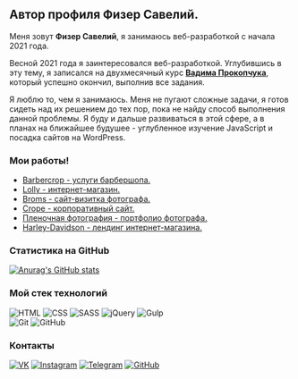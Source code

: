 ## Автор профиля Физер Савелий.
Меня зовут **Физер Савелий**, я занимаюсь веб-разработкой с начала 2021 года.

Весной 2021 года я заинтересовался веб-разработкой. Углубившись в эту тему, я записался на двухмесячный курс [**Вадима Прокопчука**](https://www.youtube.com/c/От0до1), который успешно окончил, выполнив все задания.

Я люблю то, чем я занимаюсь. Меня не пугают сложные задачи, я готов сидеть над их решением до тех пор, пока не найду способ выполнения данной проблемы. Я буду и дальше развиваться в этой сфере, а в планах на ближайшее будушее - углубленное изучение JavaScript и посадка сайтов на WordPress.

### Мои работы!
- [Barbercrop - услуги барбершопа.](https://sfizer.ru/)
- [Lolly - интернет-магазин.](http://portfolio.sfizer.ru/)
- [Broms - сайт-визитка фотографа.](https://deathwalker47.github.io/broms/dist/)
- [Crope - корпоративный сайт.](https://deathwalker47.github.io/crope/app/)
- [Пленочная фотография - портфолио фотографа.](https://deathwalker47.github.io/photographer/app/)
- [Harley-Davidson - лендинг интернет-магазина.](https://deathwalker47.github.io/harley/app/)

### Статистика на GitHub
[![Anurag's GitHub stats](https://github-readme-stats.vercel.app/api?username=DeathWalker47&show_icons=true&hide=prs,issues,contribs&theme=dark&locale=ru&icon_color=8000ff)](https://github.com/anuraghazra/github-readme-stats)

### Мой стек технологий
![HTML](https://img.shields.io/badge/-HTML-333?style=for-the-badge&logo=html5)
![CSS](https://img.shields.io/badge/-CSS-333?style=for-the-badge&logo=css3&logoColor=blue)
![SASS](https://img.shields.io/badge/-SASS-333?style=for-the-badge&logo=SASS)
![jQuery](https://img.shields.io/badge/-jQuery-333?style=for-the-badge&logo=jQuery&logoColor=blue)
![Gulp](https://img.shields.io/badge/-Gulp-333?style=for-the-badge&logo=Gulp)  
![Git](https://img.shields.io/badge/-Git-333?style=for-the-badge&logo=Git)
![GitHub](https://img.shields.io/badge/-GitHub-333?style=for-the-badge&logo=GitHub)
<!-- ![Wordpress](https://img.shields.io/badge/-Wordpress-333?style=for-the-badge&logo=Wordpress&logoColor=blue) -->
### Контакты
[![VK](https://img.shields.io/badge/-VK-333?style=for-the-badge&logo=Vk&logoColor=27A0D9)](https://vk.com/id178195666)
[![Instagram](https://img.shields.io/badge/-Instagram-333?style=for-the-badge&logo=instagram&logoColor=B4068E)](https://www.instagram.com/sfizer981/)
[![Telegram](https://img.shields.io/badge/-Telegram-333?style=for-the-badge&logo=telegram&logoColor=27A0D9)](https://t.me/Dniwe6)
[![GitHub](https://img.shields.io/badge/-GitHub-333?style=for-the-badge&logo=GitHub&logoColor=fff)](https://github.com/DeathWalker47)
